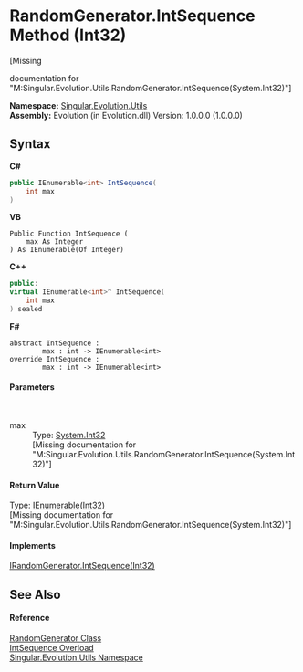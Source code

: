 # RandomGenerator.IntSequence Method (Int32)
 

\[Missing <summary> documentation for "M:Singular.Evolution.Utils.RandomGenerator.IntSequence(System.Int32)"\]

**Namespace:**&nbsp;<a href="bb7b030e-87d6-8095-f2c6-b0b821b0d323">Singular.Evolution.Utils</a><br />**Assembly:**&nbsp;Evolution (in Evolution.dll) Version: 1.0.0.0 (1.0.0.0)

## Syntax

**C#**<br />
``` C#
public IEnumerable<int> IntSequence(
	int max
)
```

**VB**<br />
``` VB
Public Function IntSequence ( 
	max As Integer
) As IEnumerable(Of Integer)
```

**C++**<br />
``` C++
public:
virtual IEnumerable<int>^ IntSequence(
	int max
) sealed
```

**F#**<br />
``` F#
abstract IntSequence : 
        max : int -> IEnumerable<int> 
override IntSequence : 
        max : int -> IEnumerable<int> 
```


#### Parameters
&nbsp;<dl><dt>max</dt><dd>Type: <a href="http://msdn2.microsoft.com/en-us/library/td2s409d" target="_blank">System.Int32</a><br />\[Missing <param name="max"/> documentation for "M:Singular.Evolution.Utils.RandomGenerator.IntSequence(System.Int32)"\]</dd></dl>

#### Return Value
Type: <a href="http://msdn2.microsoft.com/en-us/library/9eekhta0" target="_blank">IEnumerable</a>(<a href="http://msdn2.microsoft.com/en-us/library/td2s409d" target="_blank">Int32</a>)<br />\[Missing <returns> documentation for "M:Singular.Evolution.Utils.RandomGenerator.IntSequence(System.Int32)"\]

#### Implements
<a href="ba210dbd-a94a-fd8d-5290-ecb11e9c086c">IRandomGenerator.IntSequence(Int32)</a><br />

## See Also


#### Reference
<a href="0a7f0aa3-9689-dee5-3781-57ec96d060c4">RandomGenerator Class</a><br /><a href="416358a2-a384-15d0-149a-7a798e6bbf5c">IntSequence Overload</a><br /><a href="bb7b030e-87d6-8095-f2c6-b0b821b0d323">Singular.Evolution.Utils Namespace</a><br />